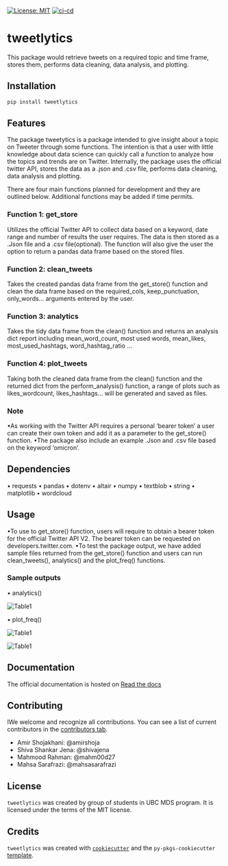[![License: MIT](https://img.shields.io/badge/License-MIT-yellow.svg)](https://opensource.org/licenses/MIT)
[![ci-cd](https://github.com/UBC-MDS/tweetlytics/actions/workflows/ci-cd.yml/badge.svg)](https://github.com/UBC-MDS/tweetlytics/actions/workflows/ci-cd.yml)

# tweetlytics

This package would retrieve tweets on a required topic and time frame, stores them, performs data cleaning, data analysis, and plotting.

## Installation

```bash
pip install tweetlytics
```

## Features

The package tweetytics is a package intended to give insight about a topic on Tweeter through some functions. The intention is that a user with little knowledge about data science can quickly call a function to analyze how the topics and trends are on Twitter. Internally, the package uses the official twitter API, stores the data as a .json and .csv file, performs data cleaning, data analysis and plotting.

There are four main functions planned for development and they are outlined below.  Additional functions may be added if time permits.

### Function 1: get_store

Utilizes the official Twitter API to collect data based on a keyword, date range and number of results the user requires. The data is then stored as a .Json file and a .csv file(optional). The function will also give the user the option to return a pandas data frame based on the stored files.

### Function 2: clean_tweets

Takes the created pandas data frame from the get_store() function and clean the data frame based on the required_cols, keep_punctuation, only_words… arguments entered by the user.

### Function 3: analytics

Takes the tidy data frame from the clean() function and returns an analysis dict report including mean_word_count, most used words, mean_likes, most_used_hashtags, word_hashtag_ratio …

### Function 4: plot_tweets

Taking both the cleaned data frame from the clean() function and the returned dict from the perform_analysis() function, a range of plots such as likes_wordcount, likes_hashtags… will be generated and saved as files.

### Note

•As working with the Twitter API requires a personal ‘bearer token’ a user can create their own token and add it as a parameter to the get_store() function.
•The package also include an example .Json and .csv file  based on the keyword ‘omicron’.

## Dependencies

 • requests
 • pandas 
 • dotenv
 • altair 
 • numpy
 • textblob
 • string
 • matplotlib
 • wordcloud


## Usage
•To use to get_store() function, users will require to obtain a bearer token for the official Twitter API V2. The bearer token can be requested on developers.twitter.com.
•To test the package output, we have added sample files returned from the get_store() function and users can run clean_tweets(), analytics() and the plot_freq() functions.

### Sample outputs
• analytics()
  
  ![Table1](https://github.com/UBC-MDS/tweetlytics/blob/main/output/media/df1.png)
  
• plot_freq()
  
  ![Table1](https://github.com/UBC-MDS/tweetlytics/blob/main/output/media/plot1.png)
  
  ![Table1](https://github.com/UBC-MDS/tweetlytics/blob/main/output/media/plot2.png)


## Documentation

The official documentation is hosted on [Read the docs](https://tweetlytics.readthedocs.io/en/latest/)

## Contributing

IWe welcome and recognize all contributions. You can see a list of current contributors in the [contributors tab]( https://github.com/UBC-MDS/tweetlytics/blob/main/CONTRIBUTING.md).

* Amir Shojakhani: @amirshoja
* Shiva Shankar Jena: @shivajena
* Mahmood Rahman: @mahm00d27
* Mahsa Sarafrazi: @mahsasarafrazi

## License

`tweetlytics` was created by group of students in UBC MDS program. It is licensed under the terms of the MIT license.

## Credits

`tweetlytics` was created with [`cookiecutter`](https://cookiecutter.readthedocs.io/en/latest/) and the `py-pkgs-cookiecutter` [template](https://github.com/py-pkgs/py-pkgs-cookiecutter).
